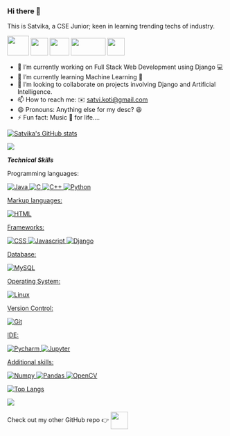 ### Hi there 👋 
This is Satvika, a CSE Junior; keen in learning trending techs of industry.

<a href="https://www.linkedin.com/in/satvika-koti-5766201a4/"><img src="https://theshepherdgroup.com/wp-content/uploads/2018/11/12.png" width=50px height=45px></a>
<a href="https://www.codechef.com/users/sat_krazy_01"><img src="https://i.pinimg.com/564x/c5/d9/fc/c5d9fc1e18bcf039f464c2ab6cfb3eb6.jpg" width=40px height=40px></a>
<a href="https://www.hackerrank.com/satvi_koti"><img src="https://upload.wikimedia.org/wikipedia/commons/thumb/4/40/HackerRank_Icon-1000px.png/800px-HackerRank_Icon-1000px.png"  width=45px height=40px></a>
<a href="mailto: satvi.koti@gmail.com"><img src="https://1000logos.net/wp-content/uploads/2021/05/Gmail-logo.png" width=80px height=40px></a>
<a href="https://github.com/satvikakoti"><img src="https://image.flaticon.com/icons/png/512/25/25231.png" width=40px height=40px></a>
<!--
**satvikakoti/satvikakoti** is a ✨ _special_ ✨ repository because its `README.md` (this file) appears on your GitHub profile.

Here are some ideas to get you started:-->

- 🔭 I’m currently working on Full Stack Web Development using Django 💻
- 🌱 I’m currently learning Machine Learning 🎰
- 👯 I’m looking to collaborate on projects involving Django and Artificial Intelligence.
- 📫 How to reach me: ✉️ satvi.koti@gmail.com
- 😄 Pronouns: Anything else for my desc? 😆
- ⚡ Fun fact: Music 🎵 for life....

[![Satvika's GitHub stats](https://github-readme-stats.vercel.app/api?username=satvikakoti&theme=dark&bg_color=75,000000,923cb5&title_color=fff&text_color=fff)](https://github.com/satvikakoti/github-readme-stats)

![](https://komarev.com/ghpvc/?username=satvikakoti&style=flat&color=red)  

<b><i>Technical Skills</i></b>

Programming languages:

<a href="#"> <img src="https://img.shields.io/badge/Java-9ACD32?style=for-the-badge&logo=java&logoColor=white" alt="Java"/>
<a href="#"> <img src="https://img.shields.io/badge/C-FF6F00?style=for-the-badge&logo=c&logoColor=white" alt="C"/>
<a href="#"> <img src="https://img.shields.io/badge/C++-07405E?style=for-the-badge&logo=cplusplus&logoColor=white" alt="C++"/>
<a href="#"> <img src="https://img.shields.io/badge/Python-FFD43B?style=for-the-badge&logo=python" alt="Python"/>
  
Markup languages:
  
<a href="#"> <img src="https://img.shields.io/badge/HTML5-E34F26?style=for-the-badge&logo=html5&logoColor=white" alt="HTML"/>

Frameworks:

<a href="#"> <img src="https://img.shields.io/badge/CSS3-1572B6?style=for-the-badge&logo=css3" alt="CSS"/>
<a href="#"> <img src="https://img.shields.io/badge/Javascript-00000F?style=for-the-badge&logo=javascript" alt="Javascript"/>
<a href="#"> <img src="https://img.shields.io/badge/Django-20B2AA?style=for-the-badge&logo=django" alt="Django"/>
  
Database:

<a href="#"> <img src="https://img.shields.io/badge/MySQL-07405E?style=for-the-badge&logo=mysql&logoColor=white" alt="MySQL"/>

Operating System:

<a href="#"> <img src="https://img.shields.io/badge/Linux-F37626?style=for-the-badge&logo=linux&logoColor=black" alt="Linux"/>
  
Version Control:
  
<a href="#"> <img src="https://img.shields.io/badge/Git-092E20?style=for-the-badge&logo=git&logoColor=white" alt="Git"/>
  
IDE:
  
<a href="#"> <img src="https://img.shields.io/badge/PyCharm-342B029.svg?&style=for-the-badge&logo=PyCharm&logoColor=black" alt="Pycharm"/> 
<a href="#"> <img src="https://img.shields.io/badge/Jupyter-000000.svg?&style=for-the-badge&logo=Jupyter" alt="Jupyter"/>
 
Additional skills:
  
<a href="#"> <img src="https://img.shields.io/badge/Numpy-777BB4?style=for-the-badge&logo=numpy" alt="Numpy"/> 
<a href="#"> <img src="https://img.shields.io/badge/Pandas-2C2D72?style=for-the-badge&logo=pandas" alt="Pandas"/>
<a href="#"> <img src="https://img.shields.io/badge/OpenCV-27338e?style=for-the-badge&logo=OpenCV" alt="OpenCV"/> 

[![Top Langs](https://github-readme-stats.vercel.app/api/top-langs/?username=satvikakoti&theme=dark&bg_color=30,04619f,000000)](https://github.com/satvikakoti/github-readme-stats) 

![](https://media.tenor.com/images/7f7323bed7a9e4b31050a8f05f771185/tenor.gif)

Check out my other GitHub repo 👉 <a href="https://github.com/projectTC"><img src="https://image.flaticon.com/icons/png/512/25/25231.png" width=40px height=40px align="center"></a>
